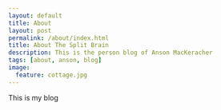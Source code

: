 ```yaml
---
layout: default
title: About
layout: post
permalink: /about/index.html
title: About The Split Brain
description: This is the person blog of Anson MacKeracher
tags: [about, anson, blog]
image:
  feature: cottage.jpg
---
```


This is my blog
